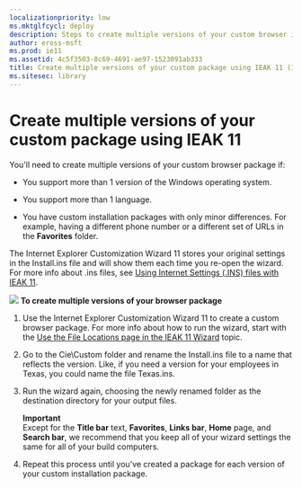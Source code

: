 ```yaml
---
localizationpriority: low
ms.mktglfcycl: deploy
description: Steps to create multiple versions of your custom browser if you support more than 1 version of Windows, more than 1 language, or have different features in each package.
author: eross-msft
ms.prod: ie11
ms.assetid: 4c5f3503-8c69-4691-ae97-1523091ab333
title: Create multiple versions of your custom package using IEAK 11 (Internet Explorer Administration Kit 11 for IT Pros)
ms.sitesec: library
---
```



# Create multiple versions of your custom package using IEAK 11
You'll need to create multiple versions of your custom browser package if:

-   You support more than 1 version of the Windows operating system.

-   You support more than 1 language.

-   You have custom installation packages with only minor differences. For example, having a different phone number or a different set of URLs in the **Favorites** folder.

The Internet Explorer Customization Wizard 11 stores your original settings in the Install.ins file and will show them each time you re-open the wizard. For more info about .ins files, see [Using Internet Settings (.INS) files with IEAK 11](using-internet-settings-ins-files.md).

![](images/wedge.gif) **To create multiple versions of your browser package**

1.  Use the Internet Explorer Customization Wizard 11 to create a custom browser package. For more info about how to run the wizard, start with the [Use the File Locations page in the IEAK 11 Wizard](file-locations-ieak11-wizard.md) topic.

2.  Go to the Cie\Custom folder and rename the Install.ins file to a name that reflects the version. Like, if you need a version for your employees in Texas, you could name the file Texas.ins.

3.  Run the wizard again, choosing the newly renamed folder as the destination directory for your output files.<p>
**Important**<br>Except for the **Title bar** text, **Favorites**, **Links bar**, **Home** page, and **Search bar**, we recommend that you keep all of your wizard settings the same for all of your build computers.

4.  Repeat this process until you’ve created a package for each version of your custom installation package.

